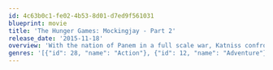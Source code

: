 ```yaml
---
id: 4c63b0c1-fe02-4b53-8d01-d7ed9f561031
blueprint: movie
title: 'The Hunger Games: Mockingjay - Part 2'
release_date: '2015-11-18'
overview: 'With the nation of Panem in a full scale war, Katniss confronts President Snow in the final showdown. Teamed with a group of her closest friends – including Gale, Finnick, and Peeta – Katniss goes off on a mission with the unit from District 13 as they risk their lives to stage an assassination attempt on President Snow who has become increasingly obsessed with destroying her. The mortal traps, enemies, and moral choices that await Katniss will challenge her more than any arena she faced in The Hunger Games.'
genres: '[{"id": 28, "name": "Action"}, {"id": 12, "name": "Adventure"}, {"id": 878, "name": "Science Fiction"}]'
---
```

